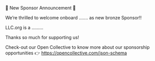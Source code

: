 📣 New Sponsor Announcement 📣

We’re thrilled to welcome onboard ....... as new bronze Sponsor!!

LLC.org is a .........

Thanks so much for supporting us!

Check-out our Open Collective to know more about our sponsorship opportunities 👉 https://opencollective.com/json-schema